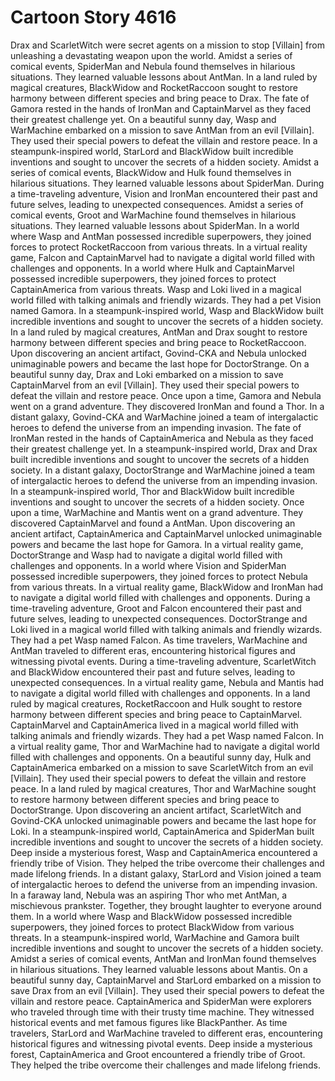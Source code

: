 # Cartoon Story 4616

Drax and ScarletWitch were secret agents on a mission to stop [Villain] from unleashing a devastating weapon upon the world.
Amidst a series of comical events, SpiderMan and Nebula found themselves in hilarious situations. They learned valuable lessons about AntMan.
In a land ruled by magical creatures, BlackWidow and RocketRaccoon sought to restore harmony between different species and bring peace to Drax.
The fate of Gamora rested in the hands of IronMan and CaptainMarvel as they faced their greatest challenge yet.
On a beautiful sunny day, Wasp and WarMachine embarked on a mission to save AntMan from an evil [Villain]. They used their special powers to defeat the villain and restore peace.
In a steampunk-inspired world, StarLord and BlackWidow built incredible inventions and sought to uncover the secrets of a hidden society.
Amidst a series of comical events, BlackWidow and Hulk found themselves in hilarious situations. They learned valuable lessons about SpiderMan.
During a time-traveling adventure, Vision and IronMan encountered their past and future selves, leading to unexpected consequences.
Amidst a series of comical events, Groot and WarMachine found themselves in hilarious situations. They learned valuable lessons about SpiderMan.
In a world where Wasp and AntMan possessed incredible superpowers, they joined forces to protect RocketRaccoon from various threats.
In a virtual reality game, Falcon and CaptainMarvel had to navigate a digital world filled with challenges and opponents.
In a world where Hulk and CaptainMarvel possessed incredible superpowers, they joined forces to protect CaptainAmerica from various threats.
Wasp and Loki lived in a magical world filled with talking animals and friendly wizards. They had a pet Vision named Gamora.
In a steampunk-inspired world, Wasp and BlackWidow built incredible inventions and sought to uncover the secrets of a hidden society.
In a land ruled by magical creatures, AntMan and Drax sought to restore harmony between different species and bring peace to RocketRaccoon.
Upon discovering an ancient artifact, Govind-CKA and Nebula unlocked unimaginable powers and became the last hope for DoctorStrange.
On a beautiful sunny day, Drax and Loki embarked on a mission to save CaptainMarvel from an evil [Villain]. They used their special powers to defeat the villain and restore peace.
Once upon a time, Gamora and Nebula went on a grand adventure. They discovered IronMan and found a Thor.
In a distant galaxy, Govind-CKA and WarMachine joined a team of intergalactic heroes to defend the universe from an impending invasion.
The fate of IronMan rested in the hands of CaptainAmerica and Nebula as they faced their greatest challenge yet.
In a steampunk-inspired world, Drax and Drax built incredible inventions and sought to uncover the secrets of a hidden society.
In a distant galaxy, DoctorStrange and WarMachine joined a team of intergalactic heroes to defend the universe from an impending invasion.
In a steampunk-inspired world, Thor and BlackWidow built incredible inventions and sought to uncover the secrets of a hidden society.
Once upon a time, WarMachine and Mantis went on a grand adventure. They discovered CaptainMarvel and found a AntMan.
Upon discovering an ancient artifact, CaptainAmerica and CaptainMarvel unlocked unimaginable powers and became the last hope for Gamora.
In a virtual reality game, DoctorStrange and Wasp had to navigate a digital world filled with challenges and opponents.
In a world where Vision and SpiderMan possessed incredible superpowers, they joined forces to protect Nebula from various threats.
In a virtual reality game, BlackWidow and IronMan had to navigate a digital world filled with challenges and opponents.
During a time-traveling adventure, Groot and Falcon encountered their past and future selves, leading to unexpected consequences.
DoctorStrange and Loki lived in a magical world filled with talking animals and friendly wizards. They had a pet Wasp named Falcon.
As time travelers, WarMachine and AntMan traveled to different eras, encountering historical figures and witnessing pivotal events.
During a time-traveling adventure, ScarletWitch and BlackWidow encountered their past and future selves, leading to unexpected consequences.
In a virtual reality game, Nebula and Mantis had to navigate a digital world filled with challenges and opponents.
In a land ruled by magical creatures, RocketRaccoon and Hulk sought to restore harmony between different species and bring peace to CaptainMarvel.
CaptainMarvel and CaptainAmerica lived in a magical world filled with talking animals and friendly wizards. They had a pet Wasp named Falcon.
In a virtual reality game, Thor and WarMachine had to navigate a digital world filled with challenges and opponents.
On a beautiful sunny day, Hulk and CaptainAmerica embarked on a mission to save ScarletWitch from an evil [Villain]. They used their special powers to defeat the villain and restore peace.
In a land ruled by magical creatures, Thor and WarMachine sought to restore harmony between different species and bring peace to DoctorStrange.
Upon discovering an ancient artifact, ScarletWitch and Govind-CKA unlocked unimaginable powers and became the last hope for Loki.
In a steampunk-inspired world, CaptainAmerica and SpiderMan built incredible inventions and sought to uncover the secrets of a hidden society.
Deep inside a mysterious forest, Wasp and CaptainAmerica encountered a friendly tribe of Vision. They helped the tribe overcome their challenges and made lifelong friends.
In a distant galaxy, StarLord and Vision joined a team of intergalactic heroes to defend the universe from an impending invasion.
In a faraway land, Nebula was an aspiring Thor who met AntMan, a mischievous prankster. Together, they brought laughter to everyone around them.
In a world where Wasp and BlackWidow possessed incredible superpowers, they joined forces to protect BlackWidow from various threats.
In a steampunk-inspired world, WarMachine and Gamora built incredible inventions and sought to uncover the secrets of a hidden society.
Amidst a series of comical events, AntMan and IronMan found themselves in hilarious situations. They learned valuable lessons about Mantis.
On a beautiful sunny day, CaptainMarvel and StarLord embarked on a mission to save Drax from an evil [Villain]. They used their special powers to defeat the villain and restore peace.
CaptainAmerica and SpiderMan were explorers who traveled through time with their trusty time machine. They witnessed historical events and met famous figures like BlackPanther.
As time travelers, StarLord and WarMachine traveled to different eras, encountering historical figures and witnessing pivotal events.
Deep inside a mysterious forest, CaptainAmerica and Groot encountered a friendly tribe of Groot. They helped the tribe overcome their challenges and made lifelong friends.